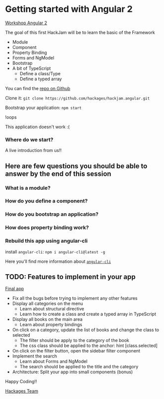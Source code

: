 # Getting started with Angular 2

[Workshop Angular 2](hackjam.hackages.io)


The goal of this first HackJam will  be to learn the basic of the Framework
- Module
- Component
- Property Binding
- Forms and NgModel
- Bootstrap
- A bit of TypeScript
    - Define a class/Type
    - Define a typed array

You can find the [repo on Github](https://github.com/hackages/workshop.angular.git)

Clone it: `git clone https://github.com/hackages/hackjam.angular.git`

Bootstrap your application: `npm start`

!oops

This application doesn't work :(

### Where do we start?

A live introduction from us!!

## Here are few questions you should be able to answer by the end of this session

### What is a module?

### How do you define a component?

### How do you bootstrap an application?

### How does property binding work?

### Rebuild this app using angular-cli
 install `angular-cli`: `npm i angular-cli@latest -g`

 Here you'll find more information about [`angular-cli`](https://github.com/angular/angular-cli.git)

## TODO: Features to implement in your app

[Final app](http://hackjam.hackages.io)

 - Fix all the bugs before trying to implement any other features
 - Display all categories on the menu
    - Learn about structural directive
    - Learn how to create a class and create a typed array in TypeScript
 - Display all books on the main area
    - Learn about property bindings
 - On click on a category, update the list of books and change the class to selected
    - The filter should be apply to the category of the book
    - The css class should be applied to the anchor: hint [class.selected]
 - On click on the filter button, open the sidebar filter component
 - Implement the search
    - Learn about Forms and NgModel
    - The search should be applied to the title and the category
- Architecture: Split your app into small components (bonus)

Happy Coding!!

[Hackages Team](http://hackages.io)
